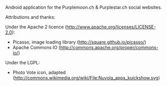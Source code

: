 Android application for the Purplemoon.ch & Purplestar.ch social websites.

Attributions and thanks:

Under the Apache 2 licence (http://www.apache.org/licenses/LICENSE-2.0):
* Picasso, image loading library (http://square.github.io/picasso/)
* Apache Commons IO (http://commons.apache.org/proper/commons-io/)

Under the LGPL:
* Photo Vote icon, adapted (http://commons.wikimedia.org/wiki/File:Nuvola_apps_kuickshow.svg)

